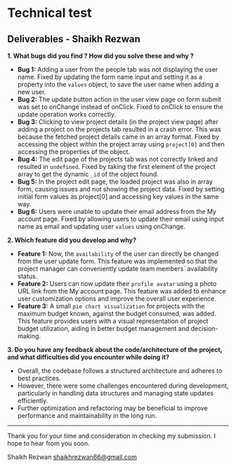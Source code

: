 # Technical test

## Deliverables - Shaikh Rezwan

**1. What bugs did you find ? How did you solve these and why ?**

- **Bug 1:** Adding a user from the people tab was not displaying the user name. Fixed by updating the form name input and setting it as a property into the `values` object, to save the user name when adding a new user.
- **Bug 2:** The update button action in the user view page on form submit was set to onChange instead of onClick. Fixed to onClick to ensure the update operation works correctly.
- **Bug 3:** Clicking to view project details (in the project view page) after adding a project on the projects tab resulted in a crash error. This was because the fetched project details came in an array format. Fixed by accessing the object within the project array using `project[0]` and then accessing the properties of the object.
- **Bug 4:** The edit page of the projects tab was not correctly linked and resulted in `undefined`. Fixed by taking the first element of the project array to get the dynamic `_id` of the object found.
- **Bug 5:** In the project edit page, the loaded project was also in array form, causing issues and not showing the project data. Fixed by setting initial form values as project[0] and accessing key values in the same way.
- **Bug 6:** Users were unable to update their email address from the My account page. Fixed by allowing users to update their email using input name as email and updating user `values` using onChange.

**2. Which feature did you develop and why?**

- **Feature 1:** Now, the `availability` of the user can directly be changed from the user update form. This feature was implemented so that the project manager can conveniently update team members` availability status.
- **Feature 2:** Users can now update their `profile avatar` using a photo URL link from the My account page. This feature was added to enhance user customization options and improve the overall user experience.
- **Feature 3:** A small `pie chart visualization` for projects with the maximum budget known, against the budget consumed, was added. This feature provides users with a visual representation of project budget utilization, aiding in better budget management and decision-making.

**3. Do you have any feedback about the code/architecture of the project, and what difficulties did you encounter while doing it?**

- Overall, the codebase follows a structured architecture and adheres to best practices.
- However, there were some challenges encountered during development, particularly in handling data structures and managing state updates efficiently.
- Further optimization and refactoring may be beneficial to improve performance and maintainability in the long run.

---

Thank you for your time and consideration in checking my submission. I hope to hear from you soon.

Shaikh Rezwan
shaikhrezwan66@gmail.com
